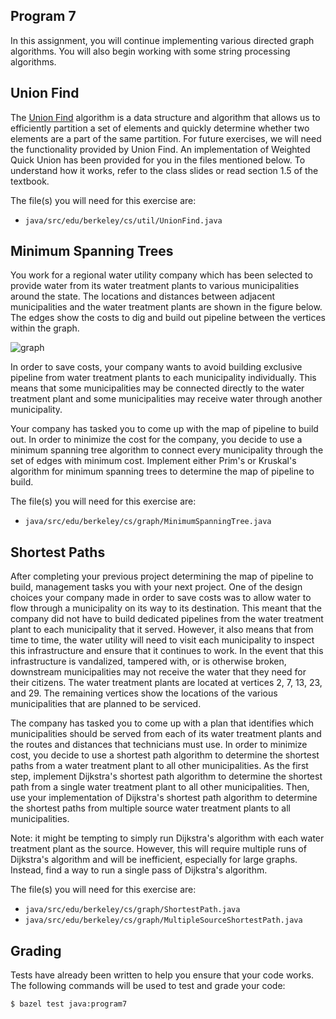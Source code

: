 Program 7
---------
In this assignment, you will continue implementing various directed graph algorithms. You will also
begin working with some string processing algorithms.

Union Find
----------
The [Union Find](https://en.wikipedia.org/wiki/Disjoint-set_data_structure) algorithm is a data
structure and algorithm that allows us to efficiently partition a set of elements and quickly
determine whether two elements are a part of the same partition. For future exercises, we will need
the functionality provided by Union Find. An implementation of Weighted Quick Union has been
provided for you in the files mentioned below. To understand how it works, refer to the class slides
or read section 1.5 of the textbook.

The file(s) you will need for this exercise are:

- `java/src/edu/berkeley/cs/util/UnionFind.java`

Minimum Spanning Trees
----------------------
You work for a regional water utility company which has been selected to provide water from its
water treatment plants to various municipalities around the state. The locations and distances
between adjacent municipalities and the water treatment plants are shown in the figure below. The
edges show the costs to dig and build out pipeline between the vertices within the graph.

![graph](resources/images/graph.png)

In order to save costs, your company wants to avoid building exclusive pipeline from water treatment
plants to each municipality individually. This means that some municipalities may be connected
directly to the water treatment plant and some municipalities may receive water through another
municipality.

Your company has tasked you to come up with the map of pipeline to build out. In order to minimize
the cost for the company, you decide to use a minimum spanning tree algorithm to connect every
municipality through the set of edges with minimum cost. Implement either Prim's or Kruskal's
algorithm for minimum spanning trees to determine the map of pipeline to build.

The file(s) you will need for this exercise are:

- `java/src/edu/berkeley/cs/graph/MinimumSpanningTree.java`


Shortest Paths
--------------
After completing your previous project determining the map of pipeline to build, management tasks
you with your next project. One of the design choices your company made in order to save costs was
to allow water to flow through a municipality on its way to its destination. This meant that the
company did not have to build dedicated pipelines from the water treatment plant to each
municipality that it served. However, it also means that from time to time, the water utility will
need to visit each municipality to inspect this infrastructure and ensure that it continues to work.
In the event that this infrastructure is vandalized, tampered with, or is otherwise broken,
downstream municipalities may not receive the water that they need for their citizens. The water
treatment plants are located at vertices 2, 7, 13, 23, and 29. The remaining vertices show the
locations of the various municipalities that are planned to be serviced.

The company has tasked you to come up with a plan that identifies which municipalities should be
served from each of its water treatment plants and the routes and distances that technicians must
use. In order to minimize cost, you decide to use a shortest path algorithm to determine the
shortest paths from a water treatment plant to all other municipalities. As the first step,
implement Dijkstra's shortest path algorithm to determine the shortest path from a single water
treatment plant to all other municipalities. Then, use your implementation of Dijkstra's shortest
path algorithm to determine the shortest paths from multiple source water treatment plants to all
municipalities.

Note: it might be tempting to simply run Dijkstra's algorithm with each water treatment plant as the
source. However, this will require multiple runs of Dijkstra's algorithm and will be inefficient,
especially for large graphs. Instead, find a way to run a single pass of Dijkstra's algorithm.

The file(s) you will need for this exercise are:

- `java/src/edu/berkeley/cs/graph/ShortestPath.java`
- `java/src/edu/berkeley/cs/graph/MultipleSourceShortestPath.java`

Grading
-------
Tests have already been written to help you ensure that your code works. The following commands will
be used to test and grade your code:

    $ bazel test java:program7
